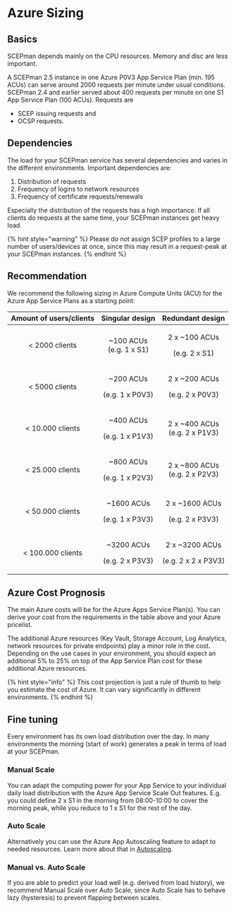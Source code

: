 # Azure Sizing

## Basics

SCEPman depends mainly on the CPU resources. Memory and disc are less important.

A SCEPman 2.5 instance in one Azure P0V3 App Service Plan (min. 195 ACUs) can serve around 2000 requests per minute under usual conditions. SCEPman 2.4 and earlier served about 400 requests per minute on one S1 App Service Plan (100 ACUs). Requests are

* SCEP issuing requests and
* OCSP requests.

## Dependencies

The load for your SCEPman service has several dependencies and varies in the different environments. Important dependencies are:

1. Distribution of requests
2. Frequency of logins to network resources
3. Frequency of certificate requests/renewals

Especially the distribution of the requests has a high importance. If all clients do requests at the same time, your SCEPman instances get heavy load.

{% hint style="warning" %}
Please do not assign SCEP profiles to a large number of users/devices at once, since this may result in a request-peak at your SCEPman instances.
{% endhint %}

## Recommendation

We recommend the following sizing in Azure Compute Units (ACU) for the Azure App Service Plans as a starting point:

| Amount of users/clients |             Singular design             |                 Redundant design                |
| :---------------------: | :-------------------------------------: | :---------------------------------------------: |
|      < 2000 clients     |    <p>~100 ACUs<br>(e.g. 1 x S1)</p>    |     <p>2 x ~100 ACUs</p><p>(e.g. 2 x S1)</p>    |
|      < 5000 clients     |  <p>~200 ACUs</p><p>(e.g. 1 x P0V3)</p> |    <p>2 x ~200 ACUs</p><p>(e.g. 2 x P0V3)</p>   |
|     < 10.000 clients    |  <p>~400 ACUs</p><p>(e.g. 1 x P1V3)</p> |     <p>2 x ~400 ACUs<br>(e.g. 2 x P1V3)</p>     |
|     < 25.000 clients    |  <p>~800 ACUs</p><p>(e.g. 1 x P2V3)</p> |     <p>2 x ~800 ACUs<br>(e.g. 2 x P2V3)</p>     |
|     < 50.000 clients    | <p>~1600 ACUs</p><p>(e.g. 1 x P3V3)</p> |   <p>2 x ~1600 ACUs</p><p>(e.g. 2 x P3V3)</p>   |
|    < 100.000 clients    | <p>~3200 ACUs</p><p>(e.g. 2 x P3V3)</p> | <p>2 x ~3200 ACUs</p><p>(e.g. 2 x 2 x P3V3)</p> |

## Azure Cost Prognosis

The main Azure costs will be for the Azure Apps Service Plan(s). You can derive your cost from the requirements in the table above and your Azure pricelist.

The additional Azure resources (Key Vault, Storage Account, Log Analytics, network resources for private endpoints) play a minor role in the cost. Depending on the use cases in your environment, you should expect an additional 5% to 25% on top of the App Service Plan cost for these additional Azure resources.

{% hint style="info" %}
This cost projection is just a rule of thumb to help you estimate the cost of Azure. It can vary significantly in different environments.
{% endhint %}

## Fine tuning

Every environment has its own load distribution over the day. In many environments the morning (start of work) generates a peak in terms of load at your SCEPman.

### Manual Scale

You can adapt the computing power for your App Service to your individual daily load distribution with the Azure App Service Scale Out features. E.g. you could define 2 x S1 in the morning from 08:00-10:00 to cover the morning peak, while you reduce to 1 x S1 for the rest of the day.

### Auto Scale

Alternatively you can use the Azure App Autoscaling feature to adapt to needed resources. Learn more about that in [Autoscaling](../advanced-configuration/autoscaling.md).

### Manual vs. Auto Scale

If you are able to predict your load well (e.g. derived from load history), we recommend Manual Scale over Auto Scale, since Auto Scale has to behave lazy (hysteresis) to prevent flapping between scales.
